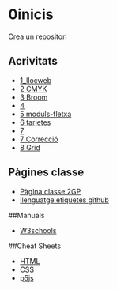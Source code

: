 # 0inicis
Crea un repositori

## Acrivitats
* [1_llocweb](https://perefi.github.io/1llocweb/)
* [2 CMYK](https://perefi.github.io/2-CMYK/)
* [3 Broom](https://perefi.github.io/3-broom/)
* [4](https://perefi.github.io/4/)
* [5 moduls-fletxa](https://perefi.github.io/5-moduls-fletxa/)
* [6 tarjetes](https://perefi.github.io/6-tarjetes/)
* [7](https://perefi.github.io/7/)
* [7 Correcció](https://perefi.github.io/7-correccio/)
* [8 Grid](https://perefi.github.io/8-Grid/)

## Pàgines classe
* [Pàgina classe 2GP](https://arquesm.github.io/2GP/)
* [llenguatge etiquetes github](https://github.com/adam-p/markdown-here/wiki/Markdown-Cheatsheet)

##Manuals
* [W3schools](https://www.w3schools.com/)

##Cheat Sheets
* [HTML](http://websitesup.org/html5-cheat-sheet.pdf)
* [CSS](https://websites)
* [p5js](https://github.com/bmoren/p5js-cheat-sheet)
